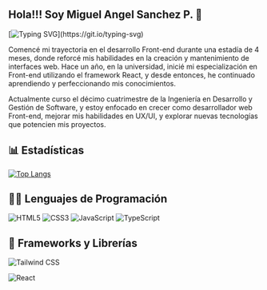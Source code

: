 ## Hola!!! Soy Miguel Angel Sanchez P. 👋

[![Typing SVG](https://readme-typing-svg.demolab.com?font=Fira+Code&pause=1000&width=710&lines=Convertir+ideas+en+experiencias+interactivas+y+funcionales.)](https://git.io/typing-svg)

Comencé mi trayectoria en el desarrollo Front-end durante una estadía de 4 meses, donde reforcé mis habilidades en la creación y mantenimiento de interfaces web. Hace un año, en la universidad, inicié mi especialización en Front-end utilizando el framework React, y desde entonces, he continuado aprendiendo y perfeccionando mis conocimientos.

Actualmente curso el décimo cuatrimestre de la Ingeniería en Desarrollo y Gestión de Software, y estoy enfocado en crecer como desarrollador web Front-end, mejorar mis habilidades en UX/UI, y explorar nuevas tecnologías que potencien mis proyectos.

## 📊 Estadísticas

[![Top Langs](https://github-readme-stats.vercel.app/api/top-langs/?username=Migeuskz&layout=compact&theme=tokyonight)](https://github.com/anuraghazra/github-readme-stats)

## 👩‍💻 Lenguajes de Programación

<p>
<img alt="HTML5" src="https://img.shields.io/badge/html5-%23E34F26.svg?style=for-the-badge&logo=html5&logoColor=white"></a>
<img alt="CSS3" src="https://img.shields.io/badge/css3-%231572B6.svg?style=for-the-badge&logo=css3&logoColor=white"></a>
<img alt="JavaScript" src="https://img.shields.io/badge/javascript-%23323330.svg?style=for-the-badge&logo=javascript&logoColor=%23F7DF1E"></a>
<img alt="TypeScript" src="https://img.shields.io/badge/typeScript-%23323330.svg?style=for-the-badge&logo=typeScript&logoColor=blue"></a>
</p>

## 🧰 Frameworks y Librerías

<p>
<img alt="Tailwind CSS" src="https://img.shields.io/badge/Tailwind%20CSS-%2338B2AC.svg?style=for-the-badge&logo=tailwind-css&logoColor=white">
</a>

<img alt="React" src="https://img.shields.io/badge/react-%2320232a.svg?style=for-the-badge&logo=react&logoColor=%2361DAFB"></a> 
</p>
<!--
**Migeuskz/Migeuskz** is a ✨ _special_ ✨ repository because its `README.md` (this file) appears on your GitHub profile.

Here are some ideas to get you started:

- 🔭 I’m currently working on ...
- 🌱 I’m currently learning ...
- 👯 I’m looking to collaborate on ...
- 🤔 I’m looking for help with ...
- 💬 Ask me about ...
- 📫 How to reach me: ...
- 😄 Pronouns: ...
- ⚡ Fun fact: ...
-->
